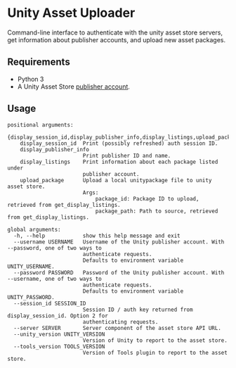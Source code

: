 # Unity Asset Uploader

Command-line interface to authenticate with the unity asset store
servers, get information about publisher accounts, and upload new asset
packages.

## Requirements

* Python 3
* A Unity Asset Store [publisher account](https://publisher.assetstore.unity3d.com).

## Usage
```
positional arguments:
  {display_session_id,display_publisher_info,display_listings,upload_package}
    display_session_id  Print (possibly refreshed) auth session ID.
    display_publisher_info
                        Print publisher ID and name.
    display_listings    Print information about each package listed under
                        publisher account.
    upload_package      Upload a local unitypackage file to unity asset store.
                        Args:
                            package_id: Package ID to upload, retrieved from get_display_listings.
                            package_path: Path to source, retrieved from get_display_listings.

global arguments:
  -h, --help            show this help message and exit
  --username USERNAME   Username of the Unity publisher account. With --password, one of two ways to
                        authenticate requests.
                        Defaults to environment variable UNITY_USERNAME.
  --password PASSWORD   Password of the Unity publisher account. With --username, one of two ways to
                        authenticate requests.
                        Defaults to environment variable UNITY_PASSWORD.
  --session_id SESSION_ID
                        Session ID / auth key returned from display_session_id. Option 2 for
                        authenticating requests.
  --server SERVER       Server component of the asset store API URL.
  --unity_version UNITY_VERSION
                        Version of Unity to report to the asset store.
  --tools_version TOOLS_VERSION
                        Version of Tools plugin to report to the asset store.
```
